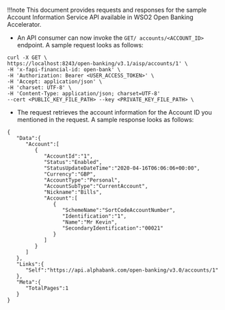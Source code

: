 !!!note
    This document provides requests and responses for the sample Account Information Service API available in WSO2 Open 
    Banking Accelerator. 

- An API consumer can now invoke the `GET/ accounts/<ACCOUNT_ID>` endpoint. A sample request looks as follows:
```
curl -X GET \
https://localhost:8243/open-banking/v3.1/aisp/accounts/1' \
-H 'x-fapi-financial-id: open-bank' \
-H 'Authorization: Bearer <USER_ACCESS_TOKEN>' \
-H 'Accept: application/json' \
-H 'charset: UTF-8' \
-H 'Content-Type: application/json; charset=UTF-8'
--cert <PUBLIC_KEY_FILE_PATH> --key <PRIVATE_KEY_FILE_PATH> \
```
- The request retrieves the account information for the Account ID you mentioned in the request. A sample response looks 
as follows:
```
{
   "Data":{
      "Account":[
         {
            "AccountId":"1",
            "Status":"Enabled",
            "StatusUpdateDateTime":"2020-04-16T06:06:06+00:00",
            "Currency":"GBP",
            "AccountType":"Personal",
            "AccountSubType":"CurrentAccount",
            "Nickname":"Bills",
            "Account":[
               {
                  "SchemeName":"SortCodeAccountNumber",
                  "Identification":"1",
                  "Name":"Mr Kevin",
                  "SecondaryIdentification":"00021"
               }
            ]
         }
      ]
   },
   "Links":{
      "Self":"https://api.alphabank.com/open-banking/v3.0/accounts/1"
   },
   "Meta":{
      "TotalPages":1
   }
}
```